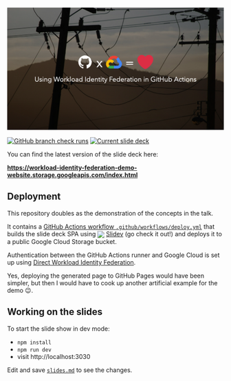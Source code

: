 [![Cover Slide](cover-slide.png)](https://workload-identity-federation-demo-website.storage.googleapis.com/index.html)

[![GitHub branch check runs](https://img.shields.io/github/check-runs/AdrianoKF/workload-identity-federation-demo/main?label=CI)](https://github.com/AdrianoKF/workload-identity-federation-demo/actions) [![Current slide deck](https://img.shields.io/badge/slides-current-blue)](https://workload-identity-federation-demo-website.storage.googleapis.com/index.html)

You can find the latest version of the slide deck here:

**https://workload-identity-federation-demo-website.storage.googleapis.com/index.html**

## Deployment

This repository doubles as the demonstration of the concepts in the talk.

It contains a [GitHub Actions workflow `.github/workflows/deploy.yml`](.github/workflows/deploy.yml) that builds the slide deck SPA using <img src="https://sli.dev/logo.svg" width="24" style="vertical-align: middle"> [Slidev](https://sli.dev/) (go check it out!) and deploys it to a public Google Cloud Storage bucket.

Authentication between the GitHub Actions runner and Google Cloud is set up using
[Direct Workload Identity Federation](https://github.com/google-github-actions/auth?tab=readme-ov-file#direct-wif).

Yes, deploying the generated page to GitHub Pages would have been simpler, but then I would have to cook up another artificial example for the demo 😉.

## Working on the slides

To start the slide show in dev mode:

- `npm install`
- `npm run dev`
- visit http://localhost:3030

Edit and save [`slides.md`](./slides.md) to see the changes.
